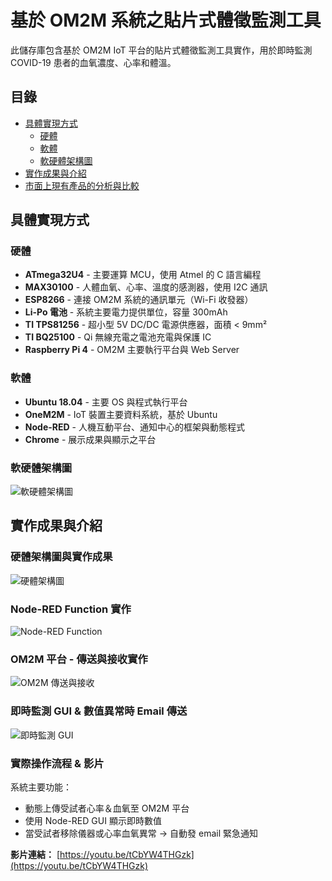# 基於 OM2M 系統之貼片式體徵監測工具

此儲存庫包含基於 OM2M IoT 平台的貼片式體徵監測工具實作，用於即時監測 COVID-19 患者的血氧濃度、心率和體溫。

## 目錄

- [具體實現方式](#具體實現方式)
  - [硬體](#硬體)
  - [軟體](#軟體)
  - [軟硬體架構圖](#軟硬體架構圖)
- [實作成果與介紹](#實作成果與介紹)
- [市面上現有產品的分析與比較](#市面上現有產品的分析與比較)

## 具體實現方式

### 硬體

- **ATmega32U4** - 主要運算 MCU，使用 Atmel 的 C 語言編程
- **MAX30100** - 人體血氧、心率、溫度的感測器，使用 I2C 通訊
- **ESP8266** - 連接 OM2M 系統的通訊單元（Wi-Fi 收發器）
- **Li-Po 電池** - 系統主要電力提供單位，容量 300mAh
- **TI TPS81256** - 超小型 5V DC/DC 電源供應器，面積 < 9mm²
- **TI BQ25100** - Qi 無線充電之電池充電與保護 IC
- **Raspberry Pi 4** - OM2M 主要執行平台與 Web Server

### 軟體

- **Ubuntu 18.04** - 主要 OS 與程式執行平台
- **OneM2M** - IoT 裝置主要資料系統，基於 Ubuntu
- **Node-RED** - 人機互動平台、通知中心的框架與動態程式
- **Chrome** - 展示成果與顯示之平台

### 軟硬體架構圖

![軟硬體架構圖](images/software_hardware_architecture.png)

## 實作成果與介紹

### 硬體架構圖與實作成果

![硬體架構圖](images/hardware_architecture.png)

### Node-RED Function 實作

![Node-RED Function](images/node_red_function.png)

### OM2M 平台 - 傳送與接收實作

![OM2M 傳送與接收](images/om2m_transmission_reception.png)

### 即時監測 GUI & 數值異常時 Email 傳送

![即時監測 GUI](images/real_time_gui.png)

### 實際操作流程 & 影片

系統主要功能：

- 動態上傳受試者心率＆血氧至 OM2M 平台
- 使用 Node-RED GUI 顯示即時數值
- 當受試者移除儀器或心率血氧異常 → 自動發 email 緊急通知

**影片連結：** [https://youtu.be/tCbYW4THGzk](https://youtu.be/tCbYW4THGzk)

